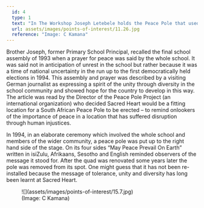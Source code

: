 ```yaml
---
  id: 4
  type: 1
  text: "In The Workshop Joseph Letebele holds the Peace Pole that used to stand in the Intermediate Quad in the 1990s. "
  url: assets/images/points-of-interest/11.26.jpg
  reference: "Image: C Kamana"
---
```

Brother Joseph, former Primary School Principal, recalled the final school assembly of 1993 when a prayer for peace was said by the whole school. It was said not in anticipation of unrest in the school but rather because it was a time of national uncertainty in the run up to the first democratically held elections in 1994.  This assembly and prayer was described by a visiting German journalist as expressing a spirit of the unity through diversity in the school community and showed hope for the country to develop in this way. The article was read by the Director of the Peace Pole Project (an international organization) who decided Sacred Heart would be a fitting location for a South African Peace Pole to be erected – to remind onlookers of the importance of peace in a location that has suffered disruption through human injustices.  

In 1994, in an elaborate ceremony which involved the whole school and members of the wider community, a peace pole was put up to the right hand side of the stage. On its four sides “May Peace Prevail On Earth” written in isiZulu, Afrikaans, Sesotho and English reminded observers of the message it stood for. After the quad was renovated some years later the pole was removed from its spot. One might guess that it has not been re-installed because the message of tolerance, unity and diversity has long been learnt at Sacred Heart. 
 <figure>![](assets/images/points-of-interest/15.7.jpg)
  <figcaption> (Image: C Kamana)</figcaption>
</figure>


